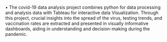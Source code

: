 • The covid-19 data analysis project combines python for data processing and analysis data with Tableau for interactive data Visualization. Through this project, crucial insights into the spread of the virus, testing trends, and vaccination rates are extracted and presented in visually informative dashboards, aiding in understanding and decision-making during the pandemic.
